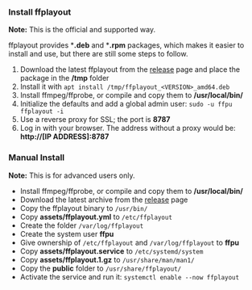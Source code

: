 ### Install ffplayout

**Note:** This is the official and supported way.

ffplayout provides ***.deb** and ***.rpm** packages, which makes it easier to install and use, but there are still some steps to follow.

1. Download the latest ffplayout from the [release](https://github.com/ffplayout/ffplayout/releases/latest) page and place the package in the **/tmp** folder
2. Install it with `apt install /tmp/ffplayout_<VERSION>_amd64.deb`
3. Install ffmpeg/ffprobe, or compile and copy them to **/usr/local/bin/**
4. Initialize the defaults and add a global admin user: `sudo -u ffpu ffplayout -i`
5. Use a reverse proxy for SSL; the port is **8787**
6. Log in with your browser. The address without a proxy would be: **http://[IP ADDRESS]:8787**

### Manual Install

**Note:** This is for advanced users only.

- Install ffmpeg/ffprobe, or compile and copy them to **/usr/local/bin/**
- Download the latest archive from the [release](https://github.com/ffplayout/ffplayout/releases/latest) page
- Copy the ffplayout binary to `/usr/bin/`
- Copy **assets/ffplayout.yml** to `/etc/ffplayout`
- Create the folder `/var/log/ffplayout`
- Create the system user **ffpu**
- Give ownership of `/etc/ffplayout` and `/var/log/ffplayout` to **ffpu**
- Copy **assets/ffplayout.service** to `/etc/systemd/system`
- Copy **assets/ffplayout.1.gz** to `/usr/share/man/man1/`
- Copy the **public** folder to `/usr/share/ffplayout/`
- Activate the service and run it: `systemctl enable --now ffplayout`
